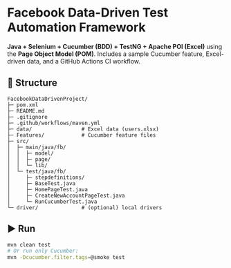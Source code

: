 # Facebook Data-Driven Test Automation Framework

**Java + Selenium + Cucumber (BDD) + TestNG + Apache POI (Excel)**
using the **Page Object Model (POM)**. Includes a sample Cucumber feature,
Excel-driven data, and a GitHub Actions CI workflow.

## 📂 Structure
```
FacebookDataDrivenProject/
├─ pom.xml
├─ README.md
├─ .gitignore
├─ .github/workflows/maven.yml
├─ data/                # Excel data (users.xlsx)
├─ Features/            # Cucumber feature files
├─ src/
│  ├─ main/java/fb/
│  │  ├─ model/
│  │  ├─ page/
│  │  └─ lib/
│  └─ test/java/fb/
│     ├─ stepdefinitions/
│     ├─ BaseTest.java
│     ├─ HomePageTest.java
│     ├─ CreateNewAccountPageTest.java
│     └─ RunCucumberTest.java
└─ driver/              # (optional) local drivers
```

## ▶️ Run
```bash
mvn clean test
# Or run only Cucumber:
mvn -Dcucumber.filter.tags=@smoke test
```
